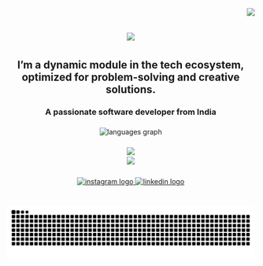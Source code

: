<img align="right" src="https://visitor-badge.laobi.icu/badge?page_id=veer-kalpit.veer-kalpit" />

<h1 align="center">
    <img src="https://readme-typing-svg.herokuapp.com/?font=Righteous&size=35&center=true&vCenter=true&width=500&height=70&duration=8000&lines=Hi+There!+👋;+I'm+Kalpit+Thakur!+😎;" />
</h1>

<h2 align="center">I’m a dynamic module in the tech ecosystem, optimized for problem-solving and creative solutions.</h2>
<h3 align="center">A passionate software developer from India </h3>

###

<div align="center">
  <img src="https://github-readme-stats.vercel.app/api/top-langs?username=veer-kalpit&locale=en&hide_title=false&layout=compact&card_width=320&langs_count=5&theme=dracula&hide_border=false" height="150" alt="languages graph"  />
</div>

###

<div align="center">

  <img src="https://skillicons.dev/icons?i=nodejs,javascript,typescript,express,firebase,mongodb,c,java,nextjs,mysql"  height="30"/>  <br>
   <img src="https://skillicons.dev/icons?i=react,bootstrap,html,css,vscode,github,figma,tailwind,git" height="30" />
</div>

###

<div align="center">
<!--  <a href="https://salesp07.github.io" target="_blank">
     <img src="https://img.shields.io/badge/Portfolio-FF5722?style=for-the-badge&logo=todoist&logoColor=white" target="_blank" /> 
  </a> -->
 <a href="https://www.instagram.com/veer_kalpit" target="_blank">
    <img src="https://img.shields.io/static/v1?message=Instagram&logo=instagram&label=&color=E4405F&logoColor=white&labelColor=&style=for-the-badge" height="35" alt="instagram logo"  />
  </a>
 
 <a href="https://www.linkedin.com/in/kalpit-thakur-9158a7242/" target="_blank">
     <img src="https://img.shields.io/static/v1?message=LinkedIn&logo=linkedin&label=&color=0077B5&logoColor=white&labelColor=&style=for-the-badge" height="35" alt="linkedin logo"  />
  </a>
</div>

###

<br clear="both">
<img alt="snake eating my contributions" src="https://raw.githubusercontent.com/veer-kalpit/veer-kalpit/output/github-contribution-grid-snake.svg" />
